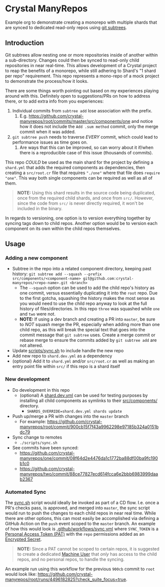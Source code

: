 # Crystal ManyRepos

Example org to demonstrate creating a monorepo with multiple shards that are synced to dedicated read-only repos using [git subtrees](https://www.atlassian.com/git/tutorials/git-subtree).

## Introduction

Git subtrees allow nesting one or more repositories inside of another within a sub-directory. Changes could then be synced to read-only child repositories in near real-time. This allows development of a Crystal project to reap the benefits of a monorepo, while still adhering to Shard's "1 shard per repo" requirement. This repo represents a mono-repo of a mock project to demonstrate the process/how it looks.

There are some things worth pointing out based on my experiences playing around with this. Definitely open to suggestions/PRs on how to address there, or to add extra info from you experiences:

1. Individual commits from `subtree add` lose association with the prefix.
   1. E.g. https://github.com/crystal-manyrepos/root/commits/master/src/components/one and notice how it does not include the `Add .sum method` commit, only the merge commit when it was added.
2. `git subtree push` needs to traverse _EVERY_ commit, which could lead to performance issues as time goes on.
   1. Are ways that this can be improved, so can worry about it if/when there is a reproducible case of this issue (thousands of commits).

This repo _COULD_ be used as the main shard for the project by defining a `shard.yml` that adds the required components as dependencies, then creating a `src/root.cr` file that requires `"./one"` where that file does `require "one"`. This way both single components can be required as well as all of them.

> **NOTE:** Using this shard results in the source code being duplicated, once from the required child shards, and once from `src/`.  However, since the code from `src/` is never directly required, it won't be included in the binary.

In regards to versioning, one option is to version everything together by syncing tags down to child repos. Another option would be to version each component on its own within the child repos themselves.

## Usage

### Adding a new component

* Subtree in the repo into a related component directory, keeping past history: `git subtree add --squash --prefix src/components/<component-name> git@github.com:crystal-manyrepos/<repo-name>.git <branch>`
  * The `--squash` option can be used to add the child repo's history as one commit, versus essentially duplicating it into the `root` repo. Due to the first gotcha, squashing the history makes the most sense as you would need to use the child repo anyway to look at the full history of files/directories. In this repo `three` was squashed while `one` and `two` were not.
  * **NOTE:** If using a dev branch and creating a PR into `master`, be sure to _NOT_ squash merge the PR, especially when adding more than one child repo, as this will break the special text that goes into the commit message that `git subtree` uses. Create a merge commit or rebase merge to ensure the commits added by `git subtree add` are not altered.
* Update [scripts/sync.sh](scripts/sync.sh) to include handle the new repo
* Add new repo to `shard.dev.yml` as a dependency
* (optional) Add it to `shard.yml` and/or `src/root.cr` as well as making an entry point file within `src/` if this repo is a shard itself

### New development

* Do development in this repo
  * (optional) A  [shard.dev.yml](shard.dev.yml) can be used for testing purposes by installing all child components as symlinks to their [src/components/](src/components/) directory.
    * `SHARDS_OVERRIDE=shard.dev.yml shards update`
* Push up/merge a PR with changes into the `master` branch
  * For example: https://github.com/crystal-manyrepos/root/commit/900cb15f7f43a9962298e97185b324a0151bdc79
* Sync change to remotes
  * `./scripts/sync.sh`
* See commits have been synced:
  * https://github.com/crystal-manyrepos/one/commit/08f64d2e4476da1c1772ba88df00ba9fc190b1c0
  * https://github.com/crystal-manyrepos/two/commit/88ce77827ecd614fcca6e2bbb6983999daab2367

### Automated Sync

The [sync.sh](scripts/sync.sh) script would ideally be invoked as part of a CD flow. I.e. once a PR's checks pass, is approved, and merged into `master`, the sync script would run to push the changes to each child repos in near real time. While there are other options, this can most easily be accomplished via defining a GitHub Action on the `push` event scoped to the `master` branch. An example of how this would look is [.github/workflows/sync.yml](.github/workflows/sync.yml) where `SYNC_TOKEN` is a [Personal Access Token (PAT)](https://docs.github.com/en/authentication/keeping-your-account-and-data-secure/creating-a-personal-access-token) with the `repo` permissions added as an [Encrypted Secret](https://docs.github.com/en/actions/security-guides/encrypted-secrets).

> **NOTE:** Since a PAT cannot be scoped to certain repos, it is suggested to create a dedicated [Machine User](https://docs.github.com/en/developers/overview/managing-deploy-keys#machine-users) that _only_ has access to the child repos, and no personal repos, to handle the syncing.

An example run using this workflow for the previous `900cb` commit to `root` would look like: https://github.com/crystal-manyrepos/root/runs/4496182825?check_suite_focus=true.
